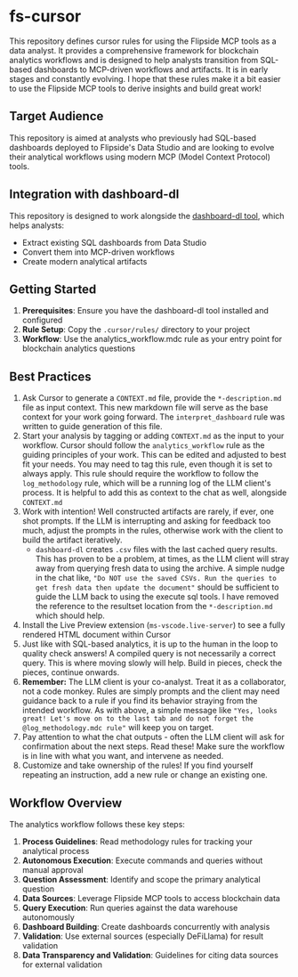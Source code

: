 # fs-cursor

This repository defines cursor rules for using the Flipside MCP tools as a data analyst. It provides a comprehensive framework for blockchain analytics workflows and is designed to help analysts transition from SQL-based dashboards to MCP-driven workflows and artifacts. It is in early stages and constantly evolving. I hope that these rules make it a bit easier to use the Flipside MCP tools to derive insights and build great work!

## Target Audience

This repository is aimed at analysts who previously had SQL-based dashboards deployed to Flipside's Data Studio and are looking to evolve their analytical workflows using modern MCP (Model Context Protocol) tools.

## Integration with dashboard-dl

This repository is designed to work alongside the [dashboard-dl tool](https://github.com/forgxyz/dashboard-dl), which helps analysts:
- Extract existing SQL dashboards from Data Studio
- Convert them into MCP-driven workflows
- Create modern analytical artifacts

## Getting Started

1. **Prerequisites**: Ensure you have the dashboard-dl tool installed and configured
2. **Rule Setup**: Copy the `.cursor/rules/` directory to your project
3. **Workflow**: Use the analytics_workflow.mdc rule as your entry point for blockchain analytics questions

## Best Practices
1. Ask Cursor to generate a `CONTEXT.md` file, provide the `*-description.md` file as input context. This new markdown file will serve as the base context for your work going forward. The `interpret_dashboard` rule was written to guide generation of this file.
2. Start your analysis by tagging or adding `CONTEXT.md` as the input to your workflow. Cursor should follow the `analytics_workflow` rule as the guiding principles of your work. This can be edited and adjusted to best fit your needs. You may need to tag this rule, even though it is set to always apply. This rule should require the workflow to follow the `log_methodology` rule, which will be a running log of the LLM client's process. It is helpful to add this as context to the chat as well, alongside `CONTEXT.md`
3. Work with intention! Well constructed artifacts are rarely, if ever, one shot prompts. If the LLM is interrupting and asking for feedback too much, adjust the prompts in the rules, otherwise work with the client to build the artifact iteratively.
    - `dashboard-dl` creates `.csv` files with the last cached query results. This has proven to be a problem, at times, as the LLM client will stray away from querying fresh data to using the archive. A simple nudge in the chat like, `"Do NOT use the saved CSVs. Run the queries to get fresh data then update the document"` should be sufficient to guide the LLM back to using the execute sql tools. I have removed the reference to the resultset location from the `*-description.md` which should help.
4. Install the Live Preview extension (`ms-vscode.live-server`) to see a fully rendered HTML document within Cursor
5. Just like with SQL-based analytics, it is up to the human in the loop to quality check answers! A compiled query is not necessarily a correct query. This is where moving slowly will help. Build in pieces, check the pieces, continue onwards.
6. **Remember:** The LLM client is your co-analyst. Treat it as a collaborator, not a code monkey. Rules are simply prompts and the client may need guidance back to a rule if you find its behavior straying from the intended workflow. As with above, a simple message like `"Yes, looks great! Let's move on to the last tab and do not forget the @log_methodology.mdc rule"` will keep you on target.
7. Pay attention to what the chat outputs - often the LLM client will ask for confirmation about the next steps. Read these! Make sure the workflow is in line with what you want, and intervene as needed.
8. Customize and take ownership of the rules! If you find yourself repeating an instruction, add a new rule or change an existing one.

## Workflow Overview

The analytics workflow follows these key steps:

1. **Process Guidelines**: Read methodology rules for tracking your analytical process
2. **Autonomous Execution**: Execute commands and queries without manual approval
3. **Question Assessment**: Identify and scope the primary analytical question
4. **Data Sources**: Leverage Flipside MCP tools to access blockchain data
5. **Query Execution**: Run queries against the data warehouse autonomously
6. **Dashboard Building**: Create dashboards concurrently with analysis
7. **Validation**: Use external sources (especially DeFiLlama) for result validation
8. **Data Transparency and Validation**: Guidelines for citing data sources for external validation
